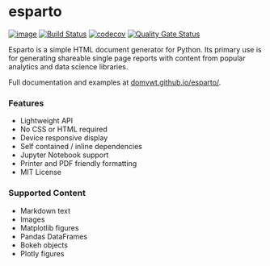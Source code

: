 esparto
=======

[![image](https://img.shields.io/pypi/v/esparto.svg)](https://pypi.python.org/pypi/esparto)
[![Build Status](https://travis-ci.com/domvwt/esparto.svg?branch=main)](https://travis-ci.com/domvwt/esparto)
[![codecov](https://codecov.io/gh/domvwt/esparto/branch/main/graph/badge.svg?token=35J8NZCUYC)](https://codecov.io/gh/domvwt/esparto)
[![Quality Gate Status](https://sonarcloud.io/api/project_badges/measure?project=domvwt_esparto&metric=alert_status)](https://sonarcloud.io/dashboard?id=domvwt_esparto)

Esparto is a simple HTML document generator for Python. Its primary use is for generating shareable single page reports
with content from popular analytics and data science libraries.

Full documentation and examples at [domvwt.github.io/esparto/](https://domvwt.github.io/esparto/).

### Features
* Lightweight API
* No CSS or HTML required
* Device responsive display
* Self contained / inline dependencies
* Jupyter Notebook support
* Printer and PDF friendly formatting
* MIT License

### Supported Content
* Markdown text
* Images
* Matplotlib figures
* Pandas DataFrames
* Bokeh objects
* Plotly figures
